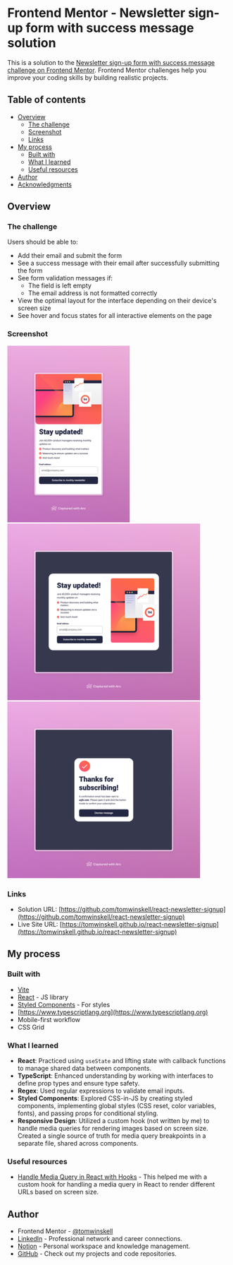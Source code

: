 # Frontend Mentor - Newsletter sign-up form with success message solution

This is a solution to the [Newsletter sign-up form with success message challenge on Frontend Mentor](https://www.frontendmentor.io/challenges/newsletter-signup-form-with-success-message-3FC1AZbNrv). Frontend Mentor challenges help you improve your coding skills by building realistic projects. 

## Table of contents

- [Overview](#overview)
  - [The challenge](#the-challenge)
  - [Screenshot](#screenshot)
  - [Links](#links)
- [My process](#my-process)
  - [Built with](#built-with)
  - [What I learned](#what-i-learned)
  - [Useful resources](#useful-resources)
- [Author](#author)
- [Acknowledgments](#acknowledgments)

## Overview

### The challenge

Users should be able to:

- Add their email and submit the form
- See a success message with their email after successfully submitting the form
- See form validation messages if:
  - The field is left empty
  - The email address is not formatted correctly
- View the optimal layout for the interface depending on their device's screen size
- See hover and focus states for all interactive elements on the page

### Screenshot

<img src="./screenshots/Newsletter Signup Mobile.jpeg" alt="Mobile Screenshot" title="Mobile Screenshot" height="400">
<img src="./screenshots/Newsletter Signup Desktop.jpeg" alt="Desktop Screenshot" title="Desktop Screenshot" height="400">
<img src="./screenshots/Newsletter Signup Confirmation.jpeg" alt="Confirmation Screenshot" title="Confirmation Screenshot" height="400">

### Links

- Solution URL: [https://github.com/tomwinskell/react-newsletter-signup](https://github.com/tomwinskell/react-newsletter-signup)
- Live Site URL: [https://tomwinskell.github.io/react-newsletter-signup](https://tomwinskell.github.io/react-newsletter-signup)

## My process

### Built with

- [Vite](https://vitejs.dev)
- [React](https://reactjs.org/) - JS library
- [Styled Components](https://styled-components.com/) - For styles
- [https://www.typescriptlang.org](https://www.typescriptlang.org)
- Mobile-first workflow
- CSS Grid

### What I learned

- **React**: Practiced using `useState` and lifting state with callback functions to manage shared data between components.  
- **TypeScript**: Enhanced understanding by working with interfaces to define prop types and ensure type safety.  
- **Regex**: Used regular expressions to validate email inputs.  
- **Styled Components**: Explored CSS-in-JS by creating styled components, implementing global styles (CSS reset, color variables, fonts), and passing props for conditional styling.
- **Responsive Design**: Utilized a custom hook (not written by me) to handle media queries for rendering images based on screen size. Created a single source of truth for media query breakpoints in a separate file, shared across components.  

### Useful resources

- [Handle Media Query in React with Hooks](https://dev.to/salimzade/handle-media-query-in-react-with-hooks-3cp3) - This helped me with a custom hook for handling a media query in React to render different URLs based on screen size.

## Author

- Frontend Mentor - [@tomwinskell](https://www.frontendmentor.io/profile/tomwinskell)
- [LinkedIn](https://www.linkedin.com/in/tomwinskell) - Professional network and career connections.
- [Notion](https://tomwinskell.notion.site) - Personal workspace and knowledge management.
- [GitHub](https://github.com/tomwinskell) - Check out my projects and code repositories.
